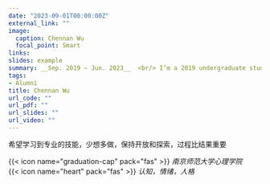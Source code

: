 ```yaml
---
date: "2023-09-01T00:00:00Z"
external_link: ""
image:
  caption: Chennan Wu
  focal_point: Smart
links:
slides: example
summary: __Sep. 2019 ~ Jun. 2023__  <br/> I’m a 2019 undergraduate student at School of Psychology, Nanjing Normal University, a time lag effect believer, a stable ISTJ. I approach life with an experiencial mindset.
tags:
- Alumni
title: Chennan Wu
url_code: ""
url_pdf: ""
url_slides: ""
url_video: ""
---
```

希望学习到专业的技能，少想多做，保持开放和探索，过程比结果重要

{{< icon name="graduation-cap" pack="fas" >}} _南京师范大学心理学院_  
{{< icon name="heart" pack="fas" >}} _认知，情绪，人格_  


